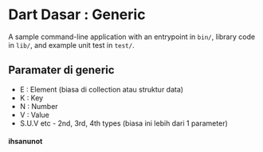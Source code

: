 # Dart Dasar : Generic

A sample command-line application with an entrypoint in `bin/`, library code
in `lib/`, and example unit test in `test/`.

## Paramater di generic 
- E : Element (biasa di collection atau struktur data)
- K : Key
- N : Number
- V : Value
- S.U.V etc - 2nd, 3rd, 4th types (biasa ini lebih dari 1 parameter)

#### ihsanunot


